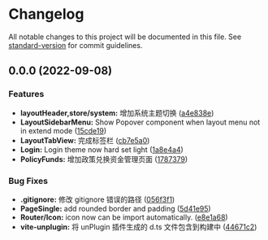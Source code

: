 # Changelog

All notable changes to this project will be documented in this file. See [standard-version](https://github.com/conventional-changelog/standard-version) for commit guidelines.

## 0.0.0 (2022-09-08)


### Features

* **layoutHeader,store/system:** 增加系统主题切换 ([a4e838e](https://github.com/xby020/vite-potato-admin/commit/a4e838e0ba851cb24a183e584ccb85cf591f4940))
* **LayoutSidebarMenu:** Show Popover component when layout menu not in extend mode ([15cde19](https://github.com/xby020/vite-potato-admin/commit/15cde193bd7476b990d41684e908dd42a457c3c4))
* **LayoutTabView:** 完成标签栏 ([cb7e5a0](https://github.com/xby020/vite-potato-admin/commit/cb7e5a0d001c69aa85d08dad0fe5a8c448be887f))
* **Login:** Login theme now hard set light ([1a8e4a4](https://github.com/xby020/vite-potato-admin/commit/1a8e4a45baabaaf467c2d781e8dc0ae27bad19d5))
* **PolicyFunds:** 增加政策兑换资金管理页面 ([1787379](https://github.com/xby020/vite-potato-admin/commit/1787379599c9c6bdb983b21cf7335d769d582fbd))


### Bug Fixes

* **.gitignore:** 修改 gitignore 错误的路径 ([056f3f1](https://github.com/xby020/vite-potato-admin/commit/056f3f10ae338c888d282be08ea3e7f0cc4d0eea))
* **PageSingle:** add rounded border and padding ([5d41e95](https://github.com/xby020/vite-potato-admin/commit/5d41e957fbc9a88ebfe25ebd745e15a7734aa77f))
* **Router/Icon:** icon now can be import automatically. ([e8e1a68](https://github.com/xby020/vite-potato-admin/commit/e8e1a68b7957a84e7855567575b835f3c9e6a1a8))
* **vite-unplugin:** 将 unPlugin 插件生成的 d.ts 文件包含到构建中 ([44671c2](https://github.com/xby020/vite-potato-admin/commit/44671c279ad8074c1595edceec46af008651d280))
